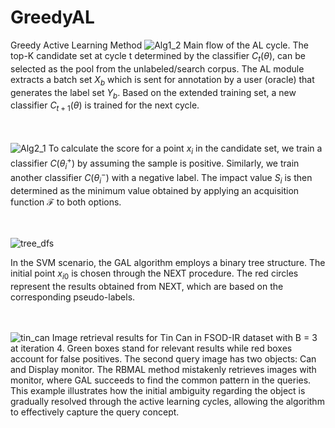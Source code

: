 # GreedyAL
Greedy Active Learning Method
![Alg1_2](https://github.com/user-attachments/assets/df5da906-3378-406a-a288-b110a9526bb8)
Main flow of the AL cycle. The top-K candidate set at cycle t determined by the classifier $C_t(\theta)$,
can be selected as the pool from the unlabeled/search corpus. The AL module extracts a batch set $X_b$ which
is sent for annotation by a user (oracle) that generates the label set $Y_b$. Based on the extended training set,
a new classifier $C_{t+1}(\theta)$ is trained for the next cycle.
<br><br><br>

![Alg2_1](https://github.com/user-attachments/assets/35c2b5bb-b426-47c4-892c-0cf4287ee836)
To calculate the score for a point $x_i$ in the candidate set, we train a classifier $C(\theta_i^+)$ by assuming
the sample is positive. Similarly, we train another classifier $C(\theta_i^-)$
with a negative label. The impact value $S_i$
 is then determined as the minimum value obtained by applying an acquisition function $\mathcal{F}$ to both options.
<br><br><br>


![tree_dfs](https://github.com/user-attachments/assets/12e08fb0-ad0b-4439-8608-64d1a222a1ca)

In the SVM scenario, the GAL algorithm employs a binary tree structure. The initial point $x_{i0}$
is chosen through the NEXT procedure. The red circles represent the results obtained from
NEXT, which are based on the corresponding pseudo-labels.
<br><br><br>

![tin_can](https://github.com/user-attachments/assets/61cad3fd-8ced-45e3-8356-4893003327ee)
Image retrieval results for Tin Can in FSOD-IR dataset with B = 3 at iteration 4. Green
boxes stand for relevant results while red boxes account for false positives. The second query image has two
objects: Can and Display monitor. The RBMAL method mistakenly retrieves images with monitor, where
GAL succeeds to find the common pattern in the queries. This example illustrates how the initial ambiguity
regarding the object is gradually resolved through the active learning cycles, allowing the algorithm to
effectively capture the query concept.
